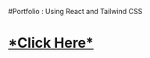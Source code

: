 #Portfolio : Using React and Tailwind CSS
<h1><a href="https://vaishnaviphirkojportfolio.netlify.app/">*Click Here*</a></h1>



